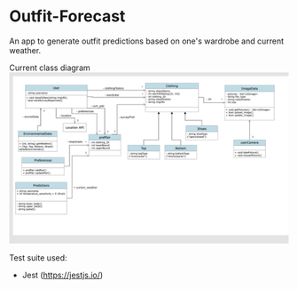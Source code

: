 # Outfit-Forecast
An app to generate outfit predictions based on one's wardrobe and current weather.

Current class diagram
![Class Diagram](Class_Diagram.png)

Test suite used:
* Jest (https://jestjs.io/)
